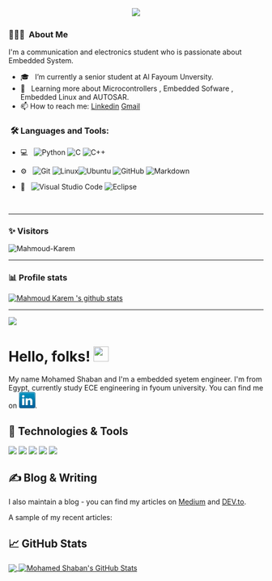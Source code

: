 
<p align="center"><img src="https://i.imgur.com/A6bWGFl.gif"/></p>






<h3> 👨🏻‍💻 &nbsp;About Me </h3>

I'm a communication and electronics student who is passionate about Embedded System.

- 🎓 &nbsp; I’m currently a senior student at Al Fayoum Unversity. 
- 💼 &nbsp; Learning more about Microcontrollers , Embedded Sofware , Embedded Linux and AUTOSAR. 
- 📫 How to reach me: [Linkedin](https://www.linkedin.com/in/mo20028l) [Gmail](ms.2oo2elsayed@gmail.com)

<h3>  &nbsp;🛠️ Languages and Tools:</h3>


- 💻 &nbsp;
![Python](https://img.shields.io/badge/-Python-333333?style=flat&logo=python)
![C](https://img.shields.io/badge/-C-black?style=flat-square&logo=c)
![C++](https://img.shields.io/badge/-C++-333333?style=flat&logo=C%2B%2B&logoColor=00599C)

- ⚙️ &nbsp;
![Git](https://img.shields.io/badge/-Git-333333?style=flat&logo=git)
![Linux](https://img.shields.io/badge/-Linux-333333?style=flat&logo=Linux&logoColor=FCC624)![Ubuntu](https://img.shields.io/badge/-Ubuntu-black?style=flat-square&logo=ubuntu)
![GitHub](https://img.shields.io/badge/-GitHub-333333?style=flat&logo=github)
  ![Markdown](https://img.shields.io/badge/-Markdown-333333?style=flat&logo=markdown)

- 🔧 &nbsp;
![Visual Studio Code](https://img.shields.io/badge/-Visual%20Studio%20Code-333333?style=flat&logo=visual-studio-code&logoColor=007ACC)
![Eclipse](https://img.shields.io/badge/-Eclipse-333333?style=flat&logo=eclipse-ide&logoColor=2C2255)

  
<br/>

---------------------------------------------------------------------------------------------------------------------------------------------------------------------------------
### ✨ Visitors 

<p align="left"> <img src="https://komarev.com/ghpvc/?username=Mahmoud-Karem" alt="Mahmoud-Karem" /> </p>

---------------------------------------------------------------------------------------------------------------------------------------------------------------------------------

### 📊 Profile stats

[![Mahmoud Karem 's github stats](https://github-readme-stats.vercel.app/api?username=Mahmoud-Karem&show_icons=true&title_color=fff&icon_color=79ff97&text_color=9f9f9f&bg_color=151515)](https://github.com/Mahmoud-Karem/github-readme-stats)

---------------------------------------------------------------------------------------------------------------------------------------------------------------------------------
</p>
<img src="https://imgur.com/rilHVxA.png"/>
</p>



# Hello, folks! <img src="https://raw.githubusercontent.com/MartinHeinz/MartinHeinz/master/wave.gif" width="30px" height="30px" />

My name Mohamed Shaban and I'm a embedded syetem engineer. I'm from Egypt,  currently study ECE engineering in fyoum university. You can find me   on [![LinkedIn][3.2]][3].

## 🔧 Technologies & Tools
![](https://img.shields.io/badge/Editor-visual_studio-informational?style=flat&logo=visualstudio&logoColor=white&color=2bbc8a)
![](https://img.shields.io/badge/eclipse-informational?style=flat&logo=eclipse&logoColor=white&color=2bbc8a)
![](https://img.shields.io/badge/Code-Python-informational?style=flat&logo=python&logoColor=white&color=2bbc8a)
![](https://img.shields.io/badge/Code-C/C++-informational?style=flat&logo=C&logoColor=white&color=2bbc8a)
![](https://img.shields.io/badge/Code-C++-informational?style=flat&logo=cplusplus&logoColor=white&color=2bbc8a)



## &#x270d; Blog & Writing

 I also maintain a blog - you can find my articles on  [Medium](https://medium.com/@ms3055) and [DEV.to](https://dev.to/mo20028).

A sample of my recent articles:



## &#x1f4c8; GitHub Stats



<a href="https://github.com/mo20028/mo20028">
  <img align="center" src="https://github-readme-stats.vercel.app/api/top-langs/?username=mo20028&hide=java,html,tex&title_color=ffffff&text_color=c9cacc&icon_color=2bbc8a&bg_color=1d1f21&langs_count=3" />
</a>
<a href="https://github.com/mo20028">
  <img align="center" src="https://github-readme-stats.vercel.app/api?username=mo20028&show_icons=true&line_height=27&count_private=true&title_color=ffffff&text_color=c9cacc&icon_color=2bbc8a&bg_color=1d1f21" alt="Mohamed Shaban's GitHub Stats" />
</a>


<!-- icons without padding -->
[3.2]: https://github.com/mo20028/mo20028/blob/main/linkedin%20(1).png
 (LinkedIn icon without padding)


<!-- links to your social media accounts -->

[1]: https://twitter.com/Mohamed93465854
[2]: https://github.com/mo20028
[3]: https://www.linkedin.com/in/mohamed-shaban-663863259/




